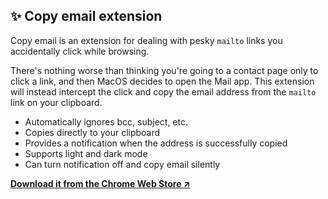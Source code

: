 ## ✨ Copy email extension

Copy email is an extension for dealing with pesky `mailto` links you accidentally click while browsing.

There's nothing worse than thinking you're going to a contact page only to click a link, and then MacOS decides to open the Mail app. This extension will instead intercept the click and copy the email address from the `mailto` link on your clipboard.

- Automatically ignores bcc, subject, etc.
- Copies directly to your clipboard
- Provides a notification when the address is successfully copied
- Supports light and dark mode
- Can turn notification off and copy email silently

[**Download it from the Chrome Web Store ↗**](https://chromewebstore.google.com/detail/copy-mailto-links-to-clip/ocffkcplakjlhbaadfcokiiflaelnaib)
